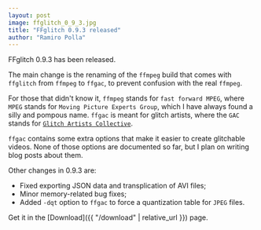 ```yaml
---
layout: post
image: ffglitch_0_9_3.jpg
title: "FFglitch 0.9.3 released"
author: "Ramiro Polla"
---
```


FFglitch 0.9.3 has been released.

The main change is the renaming of the `ffmpeg` build that comes with
`ffglitch` from `ffmpeg` to `ffgac`, to prevent confusion with the real
`ffmpeg`.

For those that didn't know it, `ffmpeg` stands for `fast forward MPEG`,
where `MPEG` stands for `Moving Picture Experts Group`, which I have
always found a silly and pompous name. `ffgac` is meant for glitch
artists, where the `GAC` stands for
[`Glitch Artists Collective`](https://www.facebook.com/groups/Glitchcollective/).

`ffgac` contains some extra options that make it easier to create
glitchable videos. None of those options are documented so far, but
I plan on writing blog posts about them.

Other changes in 0.9.3 are:
- Fixed exporting JSON data and transplication of AVI files;
- Minor memory-related bug fixes;
- Added `-dqt` option to `ffgac` to force a quantization table for `JPEG` files.

Get it in the [Download]({{ "/download" | relative_url }}) page.
